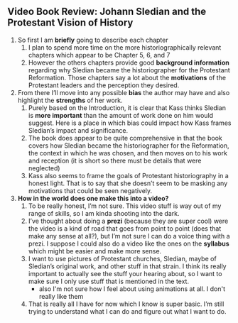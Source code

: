 ## Video Book Review: Johann Sledian and the Protestant Vision of History
1. So first I am **briefly** going to describe each chapter
   1. I plan to spend more time on the more historiographically relevant chapters which appear to be Chapter 5, 6, and 7
   2. However the others chapters provide good **background information** regarding why Sledian became the historiographer           for the Protestant Reformation.  Those chapters say a lot about the **motivations** of the Protestant leaders and the         perception they desired.
2. From there I’ll move into any possible **bias** the author may have and also highlight the **strengths** of her work.
   1. Purely based on the Introduction, it is clear that Kass thinks Sledian is **more important** than the amount of work           done on him would suggest.  Here is a place in which bias could impact how Kass frames Sledian’s impact and                   significance.  
   2. The book does appear to be quite comprehensive in that the book covers how Sledian became the historiographer for the         Reformation, the context in which he was chosen, and then moves on to his work and reception (it is short so there must       be details that were neglected) 
   3. Kass also seems to frame the goals of Protestant historiography in a honest light.  That is to say that she doesn’t seem       to be masking any motivations that could be seen negatively.  
3. **How in the world does one make this into a video?**
   1. To be really honest, I’m not sure.  This video stuff is way out of my range of skills, so I am kinda shooting into the         dark.
   2. I’ve thought about doing a **prezi** (because they are super cool) were the video is a kind of road that goes from point       to point (does that make any sense at all?), but I’m not sure I can do a voice thing with a prezi.  I suppose I could         also do a video like the ones on the **syllabus** which might be easier and make more sense.  
   3. I want to use pictures of Protestant churches, Sledian, maybe of Sledian’s original work, and other stuff in that             strain.  I think its really important to actually see the stuff your hearing about, so I want to make sure I only use         stuff that is mentioned in the text.
      * also I'm not sure how I feel about using animations at all. I don't really like them
   4. That is really all I have for now which I know is super basic.  I’m still trying to understand what I can do and figure       out what I want to do.
